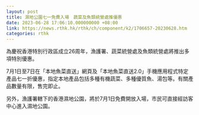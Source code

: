 ```yaml
---
layout: post
title: 濕地公園七一免費入場　蔬菜及魚類統營處推優惠
date: 2023-06-28 17:06:10.000000000 +08:00
link: https://news.rthk.hk/rthk/ch/component/k2/1706657-20230628.htm
categories: rthk
---
```


為慶祝香港特別行政區成立26周年，漁護署、蔬菜統營處及魚類統營處將推出多項特別優惠。

7月1日至7日在「本地魚菜直送」網頁及「本地魚菜直送2.0」手機應用程式特定產品七一折優惠，指定本地產品包括多種有機蔬菜、多種優質魚、湯包等。有關產品數量有限，售完即止。

另外，漁護署轄下的香港濕地公園，將於7月1日免費開放入場，市民可直接經訪客中心進入濕地公園。
